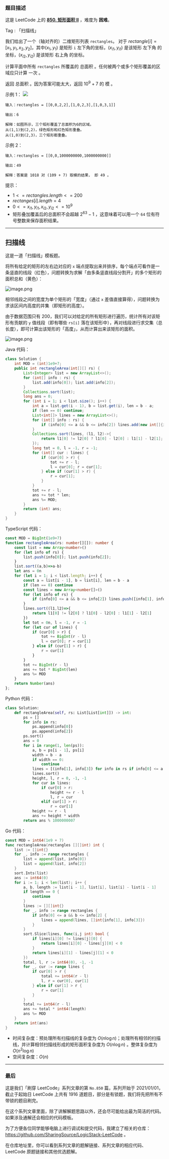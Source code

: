 ### 题目描述

这是 LeetCode 上的 **[850. 矩形面积 II](https://leetcode.cn/problems/rectangle-area-ii/solution/gong-shui-san-xie-by-ac_oier-9r36/)** ，难度为 **困难**。

Tag : 「扫描线」



我们给出了一个（轴对齐的）二维矩形列表 `rectangles`。 对于 $rectangle[i] = [x_1, y_1, x_2, y_2]$，其中$(x_1, y_1)$ 是矩形 `i` 左下角的坐标，$ (x_{i1}, y_{i1})$ 是该矩形 左下角 的坐标，$ (x_{i2}, y_{i2})$ 是该矩形 右上角 的坐标。

计算平面中所有 `rectangles` 所覆盖的 总面积 。任何被两个或多个矩形覆盖的区域应只计算 一次 。

返回 总面积 。因为答案可能太大，返回 $10^9 + 7$ 的 模 。

示例 1：
![](https://s3-lc-upload.s3.amazonaws.com/uploads/2018/06/06/rectangle_area_ii_pic.png)
```
输入：rectangles = [[0,0,2,2],[1,0,2,3],[1,0,3,1]]

输出：6

解释：如图所示，三个矩形覆盖了总面积为6的区域。
从(1,1)到(2,2)，绿色矩形和红色矩形重叠。
从(1,0)到(2,3)，三个矩形都重叠。
```
示例 2：
```
输入：rectangles = [[0,0,1000000000,1000000000]]

输出：49

解释：答案是 1018 对 (109 + 7) 取模的结果， 即 49 。
```

提示：
* $1 <= rectangles.length <= 200$
* $rectanges[i].length = 4$
* $0 <= x_{i1}, y_{i1}, x_{i2}, y_{i2} <= 10^9$
* 矩形叠加覆盖后的总面积不会超越 $2^{63} - 1$ ，这意味着可以用一个 `64` 位有符号整数来保存面积结果。

---

## 扫描线

这是一道「扫描线」模板题。

将所有给定的矩形的左右边对应的 `x` 端点提取出来并排序，每个端点可看作是一条竖直的线段（红色），问题转换为求解「由多条竖直线段分割开」的多个矩形的面积总和（黄色）：

![image.png](https://pic.leetcode-cn.com/1663294074-shUiEA-image.png)

相邻线段之间的宽度为单个矩形的「宽度」（通过 `x` 差值直接算得），问题转换为求该区间内高度的并集（即矩形的高度）。

由于数据范围只有 $200$，我们可以对给定的所有矩形进行遍历，统计所有对该矩形有贡献的 `y` 值线段（即有哪些 `rs[i]` 落在该矩形中），再对线段进行求交集（总长度），即可计算出该矩形的「高度」，从而计算出来该矩形的面积。

![image.png](https://pic.leetcode-cn.com/1663293673-WeoWgG-image.png)

Java 代码：
```Java
class Solution {
    int MOD = (int)1e9+7;
    public int rectangleArea(int[][] rs) {
        List<Integer> list = new ArrayList<>();
        for (int[] info : rs) {
            list.add(info[0]); list.add(info[2]);
        }
        Collections.sort(list);
        long ans = 0;
        for (int i = 1; i < list.size(); i++) {
            int a = list.get(i - 1), b = list.get(i), len = b - a;
            if (len == 0) continue;
            List<int[]> lines = new ArrayList<>();
            for (int[] info : rs) {
                if (info[0] <= a && b <= info[2]) lines.add(new int[]{info[1], info[3]});
            }
            Collections.sort(lines, (l1, l2)->{
                return l1[0] != l2[0] ? l1[0] - l2[0] : l1[1] - l2[1];
            });
            long tot = 0, l = -1, r = -1;
            for (int[] cur : lines) {
                if (cur[0] > r) {
                    tot += r - l;
                    l = cur[0]; r = cur[1];
                } else if (cur[1] > r) {
                    r = cur[1];
                }
            }
            tot += r - l;
            ans += tot * len;
            ans %= MOD;
        }
        return (int) ans;
    }
}
```
TypeScript 代码：
```TypeScript
const MOD = BigInt(1e9+7)
function rectangleArea(rs: number[][]): number {
    const list = new Array<number>()
    for (let info of rs) {
        list.push(info[0]); list.push(info[2]);
    }
    list.sort((a,b)=>a-b)
    let ans = 0n
    for (let i = 1; i < list.length; i++) {
        const a = list[i - 1], b = list[i], len = b - a
        if (len == 0) continue
        const lines = new Array<number[]>()
        for (let info of rs) {
            if (info[0] <= a && b <= info[2]) lines.push([info[1], info[3]])
        }
        lines.sort((l1,l2)=>{
            return l1[0] != l2[0] ? l1[0] - l2[0] : l1[1] - l2[1]
        })
        let tot = 0n, l = -1, r = -1
        for (let cur of lines) {
            if (cur[0] > r) {
                tot += BigInt(r - l)
                l = cur[0]; r = cur[1]
            } else if (cur[1] > r) {
                r = cur[1]
            }
        }
        tot += BigInt(r - l)
        ans += tot * BigInt(len)
        ans %= MOD
    }
    return Number(ans)
};
```
Python 代码：
```Python
class Solution:
    def rectangleArea(self, rs: List[List[int]]) -> int:
        ps = []
        for info in rs:
            ps.append(info[0])
            ps.append(info[2])
        ps.sort()
        ans = 0
        for i in range(1, len(ps)):
            a, b = ps[i - 1], ps[i]
            width = b - a
            if width == 0:
                continue
            lines = [(info[1], info[3]) for info in rs if info[0] <= a and b <= info[2]]
            lines.sort()
            height, l, r = 0, -1, -1
            for cur in lines:
                if cur[0] > r:
                    height += r - l
                    l, r = cur
                elif cur[1] > r:
                    r = cur[1]
            height += r - l
            ans += height * width
        return ans % 1000000007
```
Go 代码：
```Go
const MOD = int64(1e9 + 7)
func rectangleArea(rectangles [][]int) int {
    list := []int{}
    for _, info := range rectangles {
        list = append(list, info[0])
        list = append(list, info[2])
    }
    sort.Ints(list)
    ans := int64(0)
    for i := 1; i < len(list); i++ {
        a, b, length := list[i - 1], list[i], list[i] - list[i - 1]
        if length == 0 {
            continue
        }
        lines := [][]int{}
        for _, info := range rectangles {
            if info[0] <= a && b <= info[2] {
                lines = append(lines, []int{info[1], info[3]})
            }
        }
        sort.Slice(lines, func(i,j int) bool {
            if lines[i][0] != lines[j][0] {
                return lines[i][0] - lines[j][0] < 0
            }
            return lines[i][1] - lines[j][1] < 0
        })
        total, l, r := int64(0), -1, -1
        for _, cur := range lines {
            if cur[0] > r {
                total += int64(r - l)
                l, r = cur[0], cur[1]
            } else if cur[1] > r {
                r = cur[1]
            }
        }
        total += int64(r - l)
        ans += total * int64(length)
        ans %= MOD
    }
    return int(ans)
}
```
* 时间复杂度：预处理所有扫描线的复杂度为 $O(n\log{n})$；处理所有相邻的扫描线，并计算相邻扫描线形成的矩形面积复杂度为 $O(n\log{n})$ 。整体复杂度为 $O(n^2\log{n})$
* 空间复杂度：$O(n)$

---

### 最后

这是我们「刷穿 LeetCode」系列文章的第 `No.850` 篇，系列开始于 2021/01/01，截止于起始日 LeetCode 上共有 1916 道题目，部分是有锁题，我们将先把所有不带锁的题目刷完。

在这个系列文章里面，除了讲解解题思路以外，还会尽可能给出最为简洁的代码。如果涉及通解还会相应的代码模板。

为了方便各位同学能够电脑上进行调试和提交代码，我建立了相关的仓库：https://github.com/SharingSource/LogicStack-LeetCode 。

在仓库地址里，你可以看到系列文章的题解链接、系列文章的相应代码、LeetCode 原题链接和其他优选题解。

